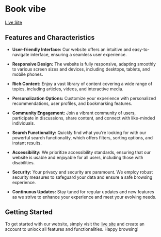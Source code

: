 # Book vibe

[Live Site](https://www.your-website-url.com)

## Features and Characteristics

- **User-friendly Interface:** Our website offers an intuitive and easy-to-navigate interface, ensuring a seamless user experience.
  
- **Responsive Design:** The website is fully responsive, adapting smoothly to various screen sizes and devices, including desktops, tablets, and mobile phones.

- **Rich Content:** Enjoy a vast library of content covering a wide range of topics, including articles, videos, and interactive media.

- **Personalization Options:** Customize your experience with personalized recommendations, user profiles, and bookmarking features.

- **Community Engagement:** Join a vibrant community of users, participate in discussions, share content, and connect with like-minded individuals.

- **Search Functionality:** Quickly find what you're looking for with our powerful search functionality, which offers filters, sorting options, and instant results.

- **Accessibility:** We prioritize accessibility standards, ensuring that our website is usable and enjoyable for all users, including those with disabilities.

- **Security:** Your privacy and security are paramount. We employ robust security measures to safeguard your data and ensure a safe browsing experience.

- **Continuous Updates:** Stay tuned for regular updates and new features as we strive to enhance your experience and meet your evolving needs.

## Getting Started

To get started with our website, simply visit the [live site](https://www.your-website-url.com) and create an account to unlock all features and functionalities. Happy browsing!
